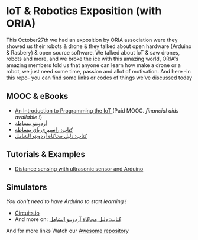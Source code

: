 # IoT & Robotics Exposition (with ORIA)
This October27th we had an exposition by ORIA association were they showed us their robots & drone & they talked about open hardware (Arduino & Rasbery) & open source software.
We talked about IoT & saw drones, robots and more, and we broke the ice with this amazing world, ORIA's amazing members told us that anyone can learn how make a drone or a robot, we just need some time, passion and allot of motivation.
And here -in this repo- you can find some links or codes of things we've discussed today

## MOOC & eBooks
* [An Introduction to Programming the IoT ](https://www.coursera.org/specializations/iot) (Paid MOOC. *financial aids available !*)
* [أردوينو ببساطة](http://simplyarduino.com/%d9%83%d8%aa%d8%a7%d8%a8-%d8%a7%d8%b1%d8%af%d9%88%d9%8a%d9%86%d9%88-%d8%a8%d8%a8%d8%b3%d8%a7%d8%b7%d8%a9/)
* [
كتاب: راسبيري باي ببساطة
](http://simplyarduino.com/%d9%83%d8%aa%d8%a7%d8%a8-%d8%b1%d8%a7%d8%b3%d8%a8%d9%8a%d8%b1%d9%8a-%d8%a8%d8%a7%d9%8a-%d8%a8%d8%a8%d8%b3%d8%a7%d8%b7%d8%a9/)
* [كتاب: دليل محاكاة آردوينو الشامل](http://simplyarduino.com/%d9%83%d8%aa%d8%a7%d8%a8-%d8%af%d9%84%d9%8a%d9%84-%d9%85%d8%ad%d8%a7%d9%83%d8%a7%d8%a9-%d8%a2%d8%b1%d8%af%d9%88%d9%8a%d9%86%d9%88-%d8%a7%d9%84%d8%b4%d8%a7%d9%85%d9%84/)

## Tutorials & Examples
* [
Distance sensing with ultrasonic sensor and Arduino
](http://www.tautvidas.com/blog/2012/08/distance-sensing-with-ultrasonic-sensor-and-arduino/)
## Simulators
*You don't need to have Arduino to start learning !*
* [Circuits.io](http://circuits.io/)
* And more on: [كتاب: دليل محاكاة آردوينو الشامل](http://simplyarduino.com/%d9%83%d8%aa%d8%a7%d8%a8-%d8%af%d9%84%d9%8a%d9%84-%d9%85%d8%ad%d8%a7%d9%83%d8%a7%d8%a9-%d8%a2%d8%b1%d8%af%d9%88%d9%8a%d9%86%d9%88-%d8%a7%d9%84%d8%b4%d8%a7%d9%85%d9%84/)


And for more links Watch our [Awesome repository](https://github.com/open-minds/awesome-openmind-team)
